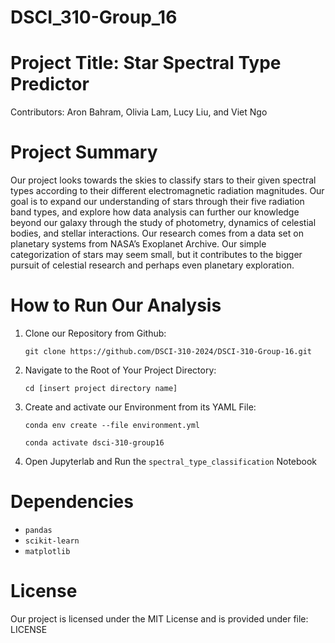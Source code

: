 # DSCI_310-Group_16

# Project Title: Star Spectral Type Predictor

Contributors: Aron Bahram, Olivia Lam, Lucy Liu, and Viet Ngo

# Project Summary 

Our project looks towards the skies to classify stars to their given spectral types according to their different electromagnetic radiation magnitudes. Our goal is to expand our understanding of stars through their five radiation band types, and explore how data analysis can further our knowledge beyond our galaxy through the study of photometry, dynamics of celestial bodies, and stellar interactions. Our research comes from a data set on planetary systems from NASA’s Exoplanet Archive. Our simple categorization of stars may seem small, but it contributes to the bigger pursuit of celestial research and perhaps even planetary exploration.

# How to Run Our Analysis

1. Clone our Repository from Github:
   
   `git clone https://github.com/DSCI-310-2024/DSCI-310-Group-16.git`

2. Navigate to the Root of Your Project Directory:
   
   `cd [insert project directory name]`
   
3. Create and activate our Environment from its YAML File:
   
   `conda env create --file environment.yml`
   
   `conda activate dsci-310-group16`
   
5. Open Jupyterlab and Run the `spectral_type_classification` Notebook

# Dependencies

- `pandas`
- `scikit-learn`
- `matplotlib`

# License

Our project is licensed under the MIT License and is provided under file: LICENSE



